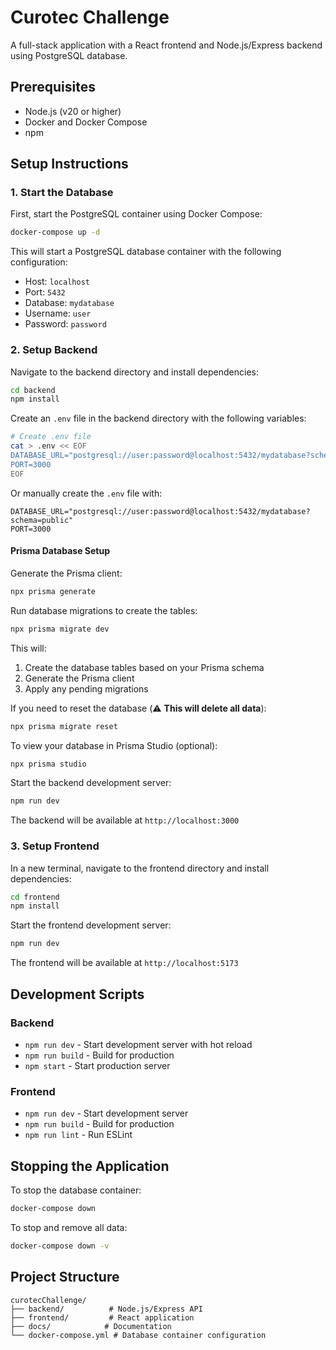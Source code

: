 # Curotec Challenge

A full-stack application with a React frontend and Node.js/Express backend using PostgreSQL database.

## Prerequisites

- Node.js (v20 or higher)
- Docker and Docker Compose
- npm

## Setup Instructions

### 1. Start the Database

First, start the PostgreSQL container using Docker Compose:

```bash
docker-compose up -d
```

This will start a PostgreSQL database container with the following configuration:
- Host: `localhost`
- Port: `5432`
- Database: `mydatabase`
- Username: `user`
- Password: `password`

### 2. Setup Backend

Navigate to the backend directory and install dependencies:

```bash
cd backend
npm install
```

Create an `.env` file in the backend directory with the following variables:

```bash
# Create .env file
cat > .env << EOF
DATABASE_URL="postgresql://user:password@localhost:5432/mydatabase?schema=public"
PORT=3000
EOF
```

Or manually create the `.env` file with:

```
DATABASE_URL="postgresql://user:password@localhost:5432/mydatabase?schema=public"
PORT=3000
```

#### Prisma Database Setup

Generate the Prisma client:

```bash
npx prisma generate
```

Run database migrations to create the tables:

```bash
npx prisma migrate dev
```

This will:
1. Create the database tables based on your Prisma schema
2. Generate the Prisma client
3. Apply any pending migrations

If you need to reset the database (⚠️ **This will delete all data**):

```bash
npx prisma migrate reset
```

To view your database in Prisma Studio (optional):

```bash
npx prisma studio
```

Start the backend development server:

```bash
npm run dev
```

The backend will be available at `http://localhost:3000`

### 3. Setup Frontend

In a new terminal, navigate to the frontend directory and install dependencies:

```bash
cd frontend
npm install
```

Start the frontend development server:

```bash
npm run dev
```

The frontend will be available at `http://localhost:5173`

## Development Scripts

### Backend
- `npm run dev` - Start development server with hot reload
- `npm run build` - Build for production
- `npm start` - Start production server

### Frontend
- `npm run dev` - Start development server
- `npm run build` - Build for production
- `npm run lint` - Run ESLint

## Stopping the Application

To stop the database container:

```bash
docker-compose down
```

To stop and remove all data:

```bash
docker-compose down -v
```

## Project Structure

```
curotecChallenge/
├── backend/          # Node.js/Express API
├── frontend/         # React application
├── docs/            # Documentation
└── docker-compose.yml # Database container configuration
``` 